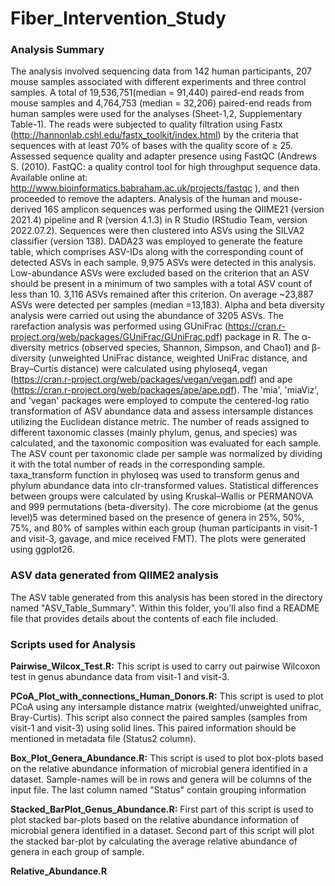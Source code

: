 # Fiber_Intervention_Study
### Analysis Summary
The analysis involved sequencing data from 142 human participants, 207 mouse samples associated with different experiments and three control samples. A total of 19,536,751(median = 91,440) paired-end reads from mouse samples and 4,764,753 (median = 32,206) paired-end reads from human samples were used for the analyses (Sheet-1,2, Supplementary Table-1). The reads were subjected to quality filtration using Fastx (http://hannonlab.cshl.edu/fastx_toolkit/index.html) by the criteria that sequences with at least 70% of bases with the quality score of ≥ 25. Assessed sequence quality and adapter presence using FastQC (Andrews S. (2010). FastQC: a quality control tool for high throughput sequence data. Available online at: http://www.bioinformatics.babraham.ac.uk/projects/fastqc
), and then proceeded to remove the adapters. Analysis of the human and mouse-derived 16S amplicon sequences was performed using the QIIME21 (version 2021.4) pipeline and R (version 4.1.3) in R Studio (RStudio Team, version 2022.07.2). Sequences were then clustered into ASVs using the SILVA2 classifier (version 138). DADA23 was employed to generate the feature table, which comprises ASV-IDs along with the corresponding count of detected ASVs in each sample. 9,975 ASVs were detected in this analysis. Low-abundance ASVs were excluded based on the criterion that an ASV should be present in a minimum of two samples with a total ASV count of less than 10. 3,116 ASVs remained after this criterion. On average ~23,887 ASVs were detected per samples (median =13,183). Alpha and beta diversity analysis were carried out using the abundance of 3205 ASVs. The rarefaction analysis was performed using GUniFrac (https://cran.r-project.org/web/packages/GUniFrac/GUniFrac.pdf) package in R. The α-diversity metrics (observed species, Shannon, Simpson, and Chao1) and β-diversity (unweighted UniFrac distance, weighted UniFrac distance, and Bray–Curtis distance) were calculated using phyloseq4, vegan (https://cran.r-project.org/web/packages/vegan/vegan.pdf) and ape (https://cran.r-project.org/web/packages/ape/ape.pdf). The 'mia', 'miaViz', and 'vegan' packages were employed to compute the centered-log ratio transformation of ASV abundance data and assess intersample distances utilizing the Euclidean distance metric.
The number of reads assigned to different taxonomic classes (mainly phylum, genus, and species) was calculated, and the taxonomic composition was evaluated for each sample. The ASV count per taxonomic clade per sample was normalized by dividing it with the total number of reads in the corresponding sample. taxa_transform function in phyloseq was used to transform genus and phylum abundance data into clr-transformed values. Statistical differences between groups were calculated by using Kruskal–Wallis or PERMANOVA and 999 permutations (beta-diversity). The core microbiome (at the genus level)5 was determined based on the presence of genera in 25%, 50%, 75%, and 80% of samples within each group (human participants in visit-1 and visit-3, gavage, and mice received FMT). The plots were generated using ggplot26.


### ASV data generated from QIIME2 analysis
The ASV table generated from this analysis has been stored in the directory named "ASV_Table_Summary". Within this folder, you'll also find a README file that provides details about the contents of each file included.

### Scripts used for Analysis
**Pairwise_Wilcox_Test.R:** This script is used to carry out pairwise Wilcoxon test in genus abundance data from visit-1 and visit-3.

**PCoA_Plot_with_connections_Human_Donors.R:** This script is used to plot PCoA using any intersample distance matrix (weighted/unweighted unifrac, Bray-Curtis). This script also connect the paired samples (samples from visit-1 and visit-3) using solid lines. This paired information should be mentioned in metadata file (Status2 column).

**Box_Plot_Genera_Abundance.R:** This script is used to plot box-plots based on the relative abundance information of microbial genera identified in a dataset. Sample-names will be in rows and genera will be columns of the input file. The last column named "Status" contain grouping information

**Stacked_BarPlot_Genus_Abundance.R:**  First part of this script is used to plot stacked bar-plots based on the relative abundance information of microbial genera identified in a dataset. Second part of this script will plot the stacked bar-plot by calculating the average relative abundance of genera in each group of sample.

**Relative_Abundance.R**



